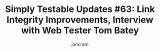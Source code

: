 ---
layout: default
title: "Simply Testable Updates #63: Link Integrity Improvements, Interview with Web Tester Tom Batey"
author: joncram
continue_reading: false
newsletter:
    issue_number: 63rd
    url: https://us5.campaign-archive1.com/?u=ac75e33d993d2b502e333ddd0&amp;id=545c6bbbbe
    highlights:
        - link integrity test improvements
        - interview with web tester Tom Batey
    closing_sentence: Expect the next newsletter a week from now on November 6.
---